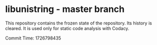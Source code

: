 # libunistring - master branch

This repository contains the frozen state of the repository.
Its history is cleared. It is used only for static code
analysis with Codacy.

Commit Time: 1726798435